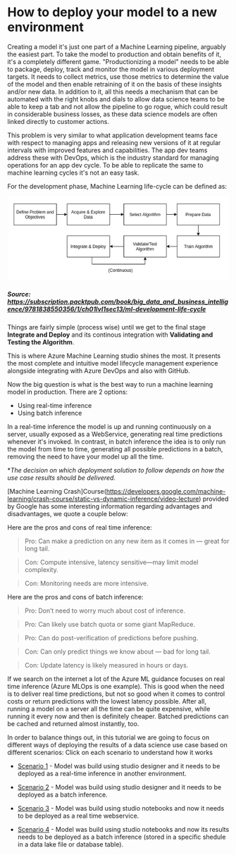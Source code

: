 # How to deploy your model to a new environment

Creating a model it's just one part of a Machine Learning pipeline, arguably the easiest part. 
To take the model to production and obtain benefits of it, it's a completely different game. 
"Productionizing a model" needs to be able to package, deploy, track and monitor the model in various deployment targets. It needs to collect metrics, use those metrics to determine the value of the model and then enable retraining of it on the basis of these insights and/or new data. In addition to it, all this needs a mechanism that can be automated with the right knobs and dials to allow data science teams to be able to keep a tab and not allow the pipeline to go rogue, which could result in considerable business losses, as these data science models are often linked directly to customer actions.

This problem is very similar to what application development teams face with respect to managing apps and releasing new versions of it at regular intervals with improved features and capabilities. The app dev teams address these with DevOps, which is the industry standard for managing operations for an app dev cycle. To be able to replicate the same to machine learning cycles it's not an easy task.

For the development phase, Machine Learning life-cycle can be defined as:

<p align="center">
  <img src="../Images/devops1.PNG">
</p>

##### _Source: https://subscription.packtpub.com/book/big_data_and_business_intelligence/9781838550356/1/ch01lvl1sec13/ml-development-life-cycle_

Things are fairly simple (process wise) until we get to the final stage **Integrate and Deploy** and its continous integration with **Validating and Testing the Algorithm**. 

This is where Azure Machine Learning studio shines the most. It presents the most complete and intuitive model lifecycle management experience alongside integrating with Azure DevOps and also with GitHub.

Now the big question is what is the best way to run a machine learning model in production. There are 2 options: 
 * Using real-time inference
 * Using batch inference 

In a real-time inference the model is up and running continuously on a server, usually exposed as a WebService, generating real time predictions whenever it's invoked. In contrast, in batch inference the idea is to only run the model from time to time, generating all possible predictions in a batch, removing the need to have your model up all the time.

**The decision on which deployment solution to follow depends on how the use case results should be delivered.*

[Machine Learning Crash]Course(https://developers.google.com/machine-learning/crash-course/static-vs-dynamic-inference/video-lecture) provided by Google has some interesting information regarding advantages and disadvantages, we quote a couple below:

Here are the pros and cons of real time inference:

> Pro: Can make a prediction on any new item as it comes in — great for long tail.

> Con: Compute intensive, latency sensitive—may limit model complexity.

> Con: Monitoring needs are more intensive.

Here are the pros and cons of batch inference:

> Pro: Don’t need to worry much about cost of inference.

> Pro: Can likely use batch quota or some giant MapReduce.

> Pro: Can do post-verification of predictions before pushing.

> Con: Can only predict things we know about — bad for long tail.

> Con: Update latency is likely measured in hours or days.


If we search on the internet a lot of the Azure ML guidance focuses on real time inference (Azure MLOps is one example). This is good when the need is to deliver real time predictions, but not so good when it comes to control costs or return predictions with the lowest latency possible. After all, running a model on a server all the time can be quite expensive, while running it every now and then is definitely cheaper. Batched predictions can be cached and returned almost instantly, too.

In order to balance things out, in this tutorial we are going to focus on different ways of deploying the results of a data science use case based on different scenarios:
Click on each scenario to understand how it works

* [Scenario 1](../Documents/Scenario1-Designer-RealTimeInf.md) - Model was build using studio designer and it needs to be deployed as a real-time inference in another environment.

* [Scenario 2](../Documents/Scenario2-Designer-BatchInf.md) - Model was build using studio designer and it needs to be deployed as a batch inference.

* [Scenario 3](../Documents/Scenario3-Notebook-RealTimeInf.md) - Model was build using studio notebooks and now it needs to be deployed as a real time webservice.

* [Scenario 4](../Documents/Scenario4-Notebook-BatchInf.md) - Model was build using studio notebooks and now its results needs to be deployed as a batch inference (stored in a specific shedule in a data lake file or database table).
